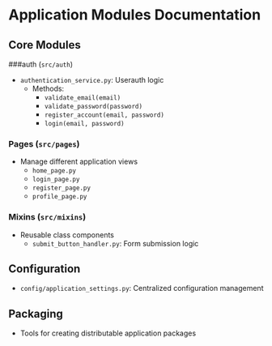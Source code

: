 # Application Modules Documentation

## Core Modules

###auth (`src/auth`)
- `authentication_service.py`: Userauth logic
  - Methods:
    - `validate_email(email)`
    - `validate_password(password)`
    - `register_account(email, password)`
    - `login(email, password)`

### Pages (`src/pages`)
- Manage different application views
  - `home_page.py`
  - `login_page.py`
  - `register_page.py`
  - `profile_page.py`

### Mixins (`src/mixins`)
- Reusable class components
  - `submit_button_handler.py`: Form submission logic

## Configuration
- `config/application_settings.py`: Centralized configuration management

## Packaging
- Tools for creating distributable application packages